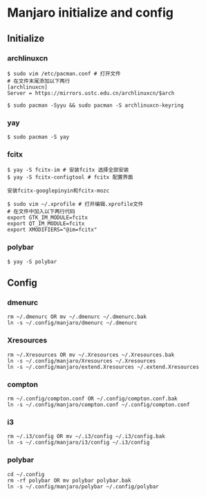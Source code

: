 # Manjaro initialize and config #

## Initialize ##

### archlinuxcn ###

``` fish
$ sudo vim /etc/pacman.conf # 打开文件
# 在文件末尾添加以下两行
[archlinuxcn]
Server = https://mirrors.ustc.edu.cn/archlinuxcn/$arch

$ sudo pacman -Syyu && sudo pacman -S archlinuxcn-keyring

```

### yay ###

``` fish
$ sudo pacman -S yay

```

### fcitx ###

``` fish
$ yay -S fcitx-im # 安装fcitx 选择全部安装
$ yay -S fcitx-configtool # fcitx 配置界面

安装fcitx-googlepinyin和fcitx-mozc

$ sudo vim ~/.xprofile # 打开编辑.xprofile文件
# 在文件中加入以下两行代码
export GTK_IM_MODULE=fcitx
export QT_IM_MODULE=fcitx
export XMODIFIERS="@im=fcitx"
```

### polybar ###

``` fish
$ yay -S polybar
```

## Config ##

### dmenurc ###

``` fish
rm ~/.dmenurc OR mv ~/.dmenurc ~/.dmenurc.bak
ln -s ~/.config/manjaro/dmenurc ~/.dmenurc
```

### Xresources ###

``` fish
rm ~/.Xresources OR mv ~/.Xresources ~/.Xresources.bak
ln -s ~/.config/manjaro/Xresources ~/.Xresources
ln -s ~/.config/manjaro/extend.Xresources ~/.extend.Xresources

```

### compton ###

``` fish
rm ~/.config/compton.conf OR ~/.config/compton.conf.bak
ln -s ~/.config/manjaro/compton.conf ~/.config/compton.conf
```

### i3 ###

``` fish
rm ~/.i3/config OR mv ~/.i3/config ~/.i3/config.bak
ln -s ~/.config/manjaro/i3/config ~/.i3/config
```

### polybar ###

``` fish
cd ~/.config
rm -rf polybar OR mv polybar polybar.bak
ln -s ~/.config/manjaro/polybar ~/.config/polybar
```

